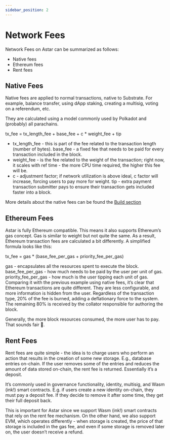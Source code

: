 ```yaml
---
sidebar_position: 2
---
```

# Network Fees

Network Fees on Astar can be summarized as follows:

- Native fees
- Ethereum fees
- Rent fees

## Native Fees

Native fees are applied to normal transactions, native to Substrate. For example, balance transfer, using dApp staking, creating a multisig, voting on a referendum, etc.

They are calculated using a model commonly used by Polkadot and (probably) all parachains.

tx_fee = tx_length_fee + base_fee + c * weight_fee + tip

- tx_length_fee - this is part of the fee related to the transaction length (number of bytes).
base_fee - a fixed fee that needs to be paid for every transaction included in the block.
- weight_fee - is the fee related to the weight of the transaction; right now, it scales with ref time - the more CPU time required, the higher this fee will be.
- c - adjustment factor; if network utilization is above ideal, c factor will increase, forcing users to pay more for weight.
tip - extra payment transaction submitter pays to ensure their transaction gets included faster into a block.

More details about the native fees can be found the [Build section](/docs/build/wasm/transaction-fees)

## Ethereum Fees

Astar is fully Ethereum compatible. This means it also supports Ethereum’s gas concept. Gas is similar to weight but not quite the same. As a result, Ethereum transaction fees are calculated a bit differently. A simplified formula looks like this:

tx_fee = gas * (base_fee_per_gas + priority_fee_per_gas)

gas - encapsulates all the resources spent to execute the block.
base_fee_per_gas - how much needs to be paid by the user per unit of gas.
priority_fee_per_gas - how much is the user tipping each unit of gas.
Comparing it with the previous example using native fees, it’s clear that Ethereum transactions are quite different. They are less configurable, and more information is hidden from the user. Regardless of the transaction type, 20% of the fee is burned, adding a deflationary force to the system. The remaining 80% is received by the collator responsible for authoring the block.

Generally, the more block resources consumed, the more user has to pay. That sounds fair :slightly_smiling_face:.

## Rent Fees

Rent fees are quite simple - the idea is to charge users who perform an action that results in the creation of some new storage. E.g., database entries on-chain. If the user removes some of the entries and reduces the amount of data stored on-chain, the rent fee is returned. Essentially it’s a deposit.

It’s commonly used in governance functionality, identity, multisig, and Wasm (ink!) smart contracts. E.g. if users create a new identity on-chain, they must pay a deposit fee. If they decide to remove it after some time, they get their full deposit back.

This is important for Astar since we support Wasm (ink!) smart contracts that rely on the rent fee mechanism. On the other hand, we also support EVM, which operates differently - when storage is created, the price of that storage is included in the gas fee, and even if some storage is removed later on, the user doesn’t receive a refund.



